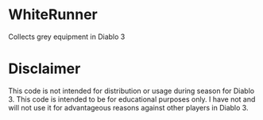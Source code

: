 # WhiteRunner
Collects grey equipment in Diablo 3
# Disclaimer
This code is not intended for distribution or usage during season for Diablo 3. This code is intended to be for educational purposes only. I have not and will not use it for advantageous reasons against other players in Diablo 3.
